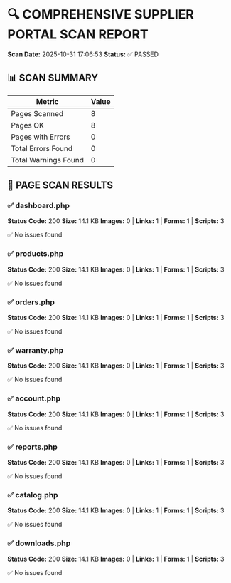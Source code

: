 # 🔍 COMPREHENSIVE SUPPLIER PORTAL SCAN REPORT

**Scan Date:** 2025-10-31 17:06:53
**Status:** ✅ PASSED

## 📊 SCAN SUMMARY

| Metric | Value |
|--------|-------|
| Pages Scanned | 8 |
| Pages OK | 8 |
| Pages with Errors | 0 |
| Total Errors Found | 0 |
| Total Warnings Found | 0 |

## 📄 PAGE SCAN RESULTS

### ✅ dashboard.php

**Status Code:** 200
**Size:** 14.1 KB
**Images:** 0 | **Links:** 1 | **Forms:** 1 | **Scripts:** 3

✅ No issues found

### ✅ products.php

**Status Code:** 200
**Size:** 14.1 KB
**Images:** 0 | **Links:** 1 | **Forms:** 1 | **Scripts:** 3

✅ No issues found

### ✅ orders.php

**Status Code:** 200
**Size:** 14.1 KB
**Images:** 0 | **Links:** 1 | **Forms:** 1 | **Scripts:** 3

✅ No issues found

### ✅ warranty.php

**Status Code:** 200
**Size:** 14.1 KB
**Images:** 0 | **Links:** 1 | **Forms:** 1 | **Scripts:** 3

✅ No issues found

### ✅ account.php

**Status Code:** 200
**Size:** 14.1 KB
**Images:** 0 | **Links:** 1 | **Forms:** 1 | **Scripts:** 3

✅ No issues found

### ✅ reports.php

**Status Code:** 200
**Size:** 14.1 KB
**Images:** 0 | **Links:** 1 | **Forms:** 1 | **Scripts:** 3

✅ No issues found

### ✅ catalog.php

**Status Code:** 200
**Size:** 14.1 KB
**Images:** 0 | **Links:** 1 | **Forms:** 1 | **Scripts:** 3

✅ No issues found

### ✅ downloads.php

**Status Code:** 200
**Size:** 14.1 KB
**Images:** 0 | **Links:** 1 | **Forms:** 1 | **Scripts:** 3

✅ No issues found

